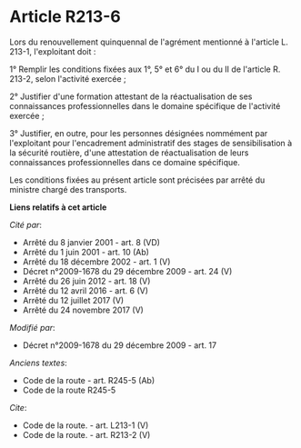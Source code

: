 # Article R213-6

Lors du renouvellement quinquennal de l'agrément mentionné à l'article L. 213-1, l'exploitant doit : 

1° Remplir les conditions fixées aux 1°, 5° et 6° du I ou du II de l'article R. 213-2, selon l'activité exercée ; 

2° Justifier d'une formation attestant de la réactualisation de ses connaissances professionnelles dans le domaine spécifique
de l'activité exercée ; 

3° Justifier, en outre, pour les personnes désignées nommément par l'exploitant pour l'encadrement administratif des stages
de sensibilisation à la sécurité routière, d'une attestation de réactualisation de leurs connaissances professionnelles dans
ce domaine spécifique. 

Les conditions fixées au présent article sont précisées par arrêté du ministre chargé des transports.

**Liens relatifs à cet article**

_Cité par_:

  - Arrêté du 8 janvier 2001 - art. 8 (VD)
  - Arrêté du 1 juin 2001 - art. 10 (Ab)
  - Arrêté du 18 décembre 2002 - art. 1 (V)
  - Décret n°2009-1678 du 29 décembre 2009 - art. 24 (V)
  - Arrêté du 26 juin 2012 - art. 18 (V)
  - Arrêté du 12 avril 2016 - art. 6 (V)
  - Arrêté du 12 juillet 2017 (V)
  - Arrêté du 24 novembre 2017 (V)

_Modifié par_:

  - Décret n°2009-1678 du 29 décembre 2009 - art. 17

_Anciens textes_:

  - Code de la route - art. R245-5 (Ab)
  - Code de la route R245-5

_Cite_:

  - Code de la route. - art. L213-1 (V)
  - Code de la route. - art. R213-2 (V)
